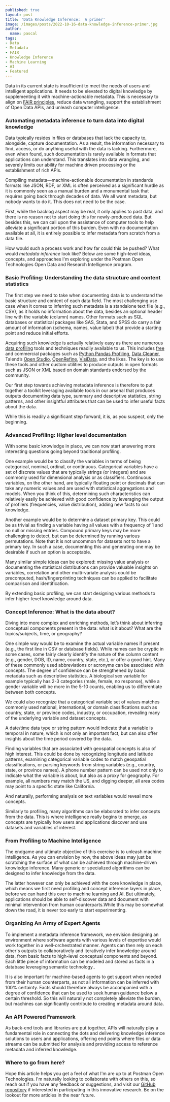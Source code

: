 ```yaml
---
published: true
layout: post
title: 'Data Knowledge Inference:  A primer'
image: /images/posts/2022-10-16-data-knowledge-inference-primer.jpg
author:
  name: pascal
tags:
- Data
- Metadata
- FAIR
- Knowledge Inference
- Machine Learning
- AI
- Featured
---
```


<p>
Data in its current state is insufficient to meet the needs of users and intelligent applications. It needs to be elevated to digital knowledge by supplementing it with machine-actionable metadata. This is necessary to align on <a href="https://www.go-fair.org/fair-principles/" target="_blank">FAIR principles</a>, reduce data wrangling, support the establishment of Open Data APIs, and unleash computer intelligence.
</p>

<h3>Automating metadata inference to turn data into digital knowledge</h3>
<p>
Data typically resides in files or databases that lack the capacity to, alongside, capture documentation. As a result, the information necessary to find, access, or do anything useful with the data is lacking. Furthermore, even when found, such documentation is rarely available in formats that applications can understand. This translates into data wrangling, and severely limits our ability for machine driven processing or the establishment of rich APIs.
</p>
<p>
Compiling metadata—machine-actionable documentation in standards formats like JSON, RDF, or XML is often perceived as a significant hurdle as it is commonly seen as a manual burden and a monumental task that requires going back through decades of data. We all want metadata, but nobody wants to do it. This does not need to be the case. 
</p>
<p>
First, while the backlog aspect may be real, it only applies to past data, and there is no reason not to start doing this for newly-produced data. But besides this, we can call upon the assistance of computer tools to help alleviate a significant portion of this burden. Even with no documentation available at all, it is entirely possible to infer metadata from scratch from a data file. 
</p>
<p>
How would such a process work and how far could this be pushed? What would <i>metadata inference</i> look like? Below are some high-level ideas, concepts, and approaches I'm exploring under the Postman Open Technologies Open Data and Research Intelligence program.
</p>

<h3>Basic Profiling: Understanding the data structure and content statistics</h3>
<p>
The first step we need to take when documenting data is to understand the basic structure and content of each data field. The most challenging use case when it comes to inferring such metadata is a standalone text file (e.g., CSV), as it holds no information about the data, besides an optional header line with the variable (column) names. Other formats such as SQL databases or statistical packages like SAS, Stata, and SPSS do carry a fair amount of information (schema, names, value label) that provide a starting point and reduce initial efforts.
</p>
<p>
Acquiring such knowledge is actually relatively easy as there are numerous <a href="https://en.wikipedia.org/wiki/Data_profiling" target="_blank">data profiling</a> tools and techniques readily available to us. This includes <a href="https://hevodata.com/learn/data-profiling-tools" target="_blank">free</a> and commercial packages such as <a href="https://pandas-profiling.ydata.ai/docs/master/" target="_blank">Python Pandas Profiling</a>, <a href="https://datacleaner.github.io/" target="_blank">Data Cleaner</a>, Talend’s <a href="https://www.talend.com/products/talend-open-studio/" target="_blank">Open Studio</a>, <a href="https://openrefine.org/" target="_blank">OpenRefine</a>, <a href="https://www.visidata.org/" target="_blank">VisiData</a>, and the likes. The key is to use these tools and other custom utilities to produce outputs in open formats such as JSON or XML based on domain standards endorsed by the community.
</p>
<p>
Our first step towards achieving metadata inference is therefore to put together a toolkit leveraging available tools in our arsenal that produces outputs documenting data type, summary and descriptive statistics, string patterns, and other insightful attributes that can be used to infer useful facts about the data. 
</p>
<p>
While this is readily a significant step forward, it is, as you suspect, only the beginning.
</p>


<h3>Advanced Profiling: Higher level documentation</h3>
<p>
With some basic knowledge in place, we can now start answering more interesting questions going beyond traditional profiling. 
</p>
<p>
One example would be to classify the variables in terms of being categorical, nominal, ordinal, or continuous. Categorical variables have a set of discrete values that are typically strings (or integers) and are commonly used for dimensional analysis or as classifiers. Continuous variables, on the other hand, are typically floating point or decimals that can take any numeric values and are used with statistical aggregations and models. When you think of this, determining such characteristics can relatively easily be achieved with good confidence by leveraging the output of profilers (frequencies, value distribution), adding new facts to our knowledge.
</p>
<p>
Another example would be to determine a dataset primary key. This could be as trivial as finding a variable having all values with a frequency of 1 and no null or missing entries. Compound primary keys may be more challenging to detect, but can be determined by running various permutations. Note that it is not uncommon for datasets not to have a primary key. In such a case, documenting this and generating one may be desirable if such an option is acceptable.
</p>
<p>
Many similar simple ideas can be explored: missing value analysis or documenting the statistical distributions can provide valuable insights on variables, correlation and other multi-variate analysis could be precomputed, hash/fingerprinting techniques can be applied to facilitate comparison and identification.
</p>
<p>
By extending basic profiling, we can start designing various methods to infer higher-level knowledge around data.
</p>

<h3>Concept Inference: What is the data about?</h3>
<p>
Diving into more complex and enriching methods, let’s think about inferring conceptual components present in the data: what is it about? What are the topics/subjects, time, or geography? 
</p>
<p>
One simple way would be to examine the actual variable names if present (e.g., the first line in CSV or database fields). While names can be cryptic in some cases, some fairly clearly identify the nature of the column content (e.g., gender, DOB, ID, name, country, state, etc.), or offer a good hint. Many of these commonly used abbreviations or acronyms can be associated with concepts. The degree of confidence can be strengthened by basic metadata such as descriptive statistics. A biological sex variable for example typically has 2-3 categories (male, female, no response), while a gender variable will be more in the 5-10 counts, enabling us to differentiate between both concepts.
</p>
<p>
We could also recognize that a categorical variable set of values matches commonly used national, international, or domain classifications such as country, state, or province codes, industry, or occupation, revealing many of the underlying variable and dataset concepts.
</p>
<p>
A date/time data type or string pattern would indicate that a variable is temporal in nature, which is not only an important fact, but can also offer insights about the time period covered by the data.
</p>
<p>
Finding variables that are associated with geospatial concepts is also of high interest. This could be done by recognizing longitude and latitude patterns, examining categorical variable codes to match geospatial classifications, or parsing keywords from string variables (e.g., country, state, or province names). A phone number pattern can be used not only to indicate what the variable is about, but also as a proxy for geography. For example, all numbers may match the US, and digging deeper, all area codes may point to a specific state like California. 
</p>
<p>
And naturally, performing analysis on text variables would reveal more concepts.
</p>
<p>
Similarly to profiling, many algorithms can be elaborated to infer concepts from the data. This is where intelligence really begins to emerge, as concepts are typically how users and applications discover and use datasets and variables of interest.
</p>

<h3>From Profiling to Machine Intelligence</h3>
<p>
The endgame and ultimate objective of this exercise is to unleash machine intelligence.  As you can envision by now, the above ideas may just be scratching the surface of what can be achieved through machine-driven knowledge inference. Many generic or specialized algorithms can be designed to infer knowledge from the data. 
</p>
<p>
The latter however can only be achieved with the core knowledge in place, which means we first need profiling and concept inference layers in place, before we can hand this over to machine learning and AI. But ultimately, applications should be able to self-discover data and document with minimal intervention from human counterparts.While this may be somewhat down the road, it is never too early to start experimenting.
</p>

<h3>Organizing An Army of Expert Agents</h3>
<p>
To implement a metadata inference framework, we envision designing an environment where software agents with various levels of expertise would work together in a well-orchestrated manner. Agents can then rely on each other's outputs to collaboratively and iteratively infer knowledge around data, from basic facts to high-level conceptual components and beyond. Each little piece of information can be modeled and stored as facts in a database leveraging semantic technology..
</p>
<p>
It is also important for machine-based agents to get support when needed from their human counterparts, as not all information can be inferred with 100% certainty. Facts should therefore always be accompanied with a degree of confidence that can be used to seek human guidance below a certain threshold. So this will naturally not completely alleviate the burden, but machines can significantly contribute to creating metadata around data.
</p>


<h3>An API Powered Framework</h3>
<p>
As  back-end tools and libraries are put together, APIs will naturally play a fundamental role in connecting the dots and delivering knowledge inference solutions to users and applications, offering end points where files or data streams can be submitted for analysis and providing access to reference metadata and inferred knowledge.
</p>

<h3>Where to go from here?</h3>
<p>
Hope this article helps you get a feel of what I'm are up to at Postman Open Technologies.
I'm naturally looking to collaborate with others on this, so reach out if you have any feedback or suggestions, and visit our <a href="https://github.com/postman-open-technologies/opendata-knowledge-inference" target="_blank">GitHub repository</a> if interested in participating in this innovative research. Be on the lookout for more articles in the near future.
</p>



